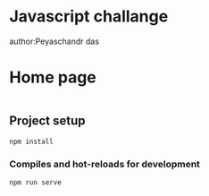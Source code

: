 # Javascript challange

<p> author:Peyaschandr das</p>

# Home page

<img src=" ">

## Project setup

```
npm install
```

### Compiles and hot-reloads for development

```
npm run serve
```
